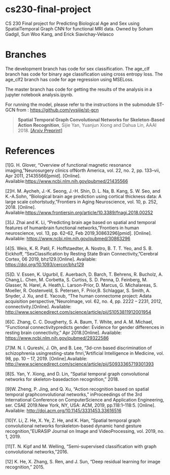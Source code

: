 # cs230-final-project
CS 230 Final project for Predicting Biological Age and Sex using SpatialTemporal Graph CNN for functional MRI data. Owned by Soham Gadgil, Sun Woo Kang, and Erick Siavichay-Velasco

# Branches
The development branch has code for sex classification. The age_clf branch has code for binary age classification using cross entropy loss. The age_clf2 branch has code for age regression using MSELoss. 

The master branch has code for getting the results of the analysis in a jupyter notebook analysis.ipynb.

For running the model, please refer to the instructions in the submodule ST-GCN from : https://github.com/yysijie/st-gcn 
> **Spatial Temporal Graph Convolutional Networks for Skeleton-Based Action Recognition**, Sijie Yan, Yuanjun Xiong and Dahua Lin, AAAI 2018. [[Arxiv Preprint]](https://arxiv.org/abs/1801.07455)

# References
[1]G. H. Glover, “Overview of functional magnetic resonance imaging,”Neurosurgery clinics ofNorth America, vol. 22, no. 2, pp. 133–vii, Apr 2011, 21435566[pmid]. [Online]. Available:https://www.ncbi.nlm.nih.gov/pubmed/21435566

[2]H.  M.  Aycheh,  J.-K.  Seong,  J.-H.  Shin,  D.  L.  Na,  B.  Kang,  S.  W.  Seo,  and  K.-A.Sohn, “Biological brain age prediction using cortical thickness data:  A large scale cohortstudy,”Frontiers  in  Aging  Neuroscience,   vol.  10,   p.  252,   2018.  [Online].  Available:https://www.frontiersin.org/article/10.3389/fnagi.2018.00252

[3]J. Zhai and K. Li, “Predicting brain age based on spatial and temporal features of humanbrain functional networks,”Frontiers in human neuroscience, vol. 13, pp. 62–62, Feb 2019,30863296[pmid]. [Online]. Available: https://www.ncbi.nlm.nih.gov/pubmed/30863296

[4]S.  Weis,  K.  R.  Patil,  F.  Hoffstaedter,  A.  Nostro,  B.  T.  T.  Yeo,  and  S.  B.  Eickhoff,  “SexClassification  by  Resting  State  Brain  Connectivity,”Cerebral  Cortex,  06  2019,  bhz129.[Online]. Available: https://doi.org/10.1093/cercor/bhz129

[5]D.  V.  Essen,  K.  Ugurbil,  E.  Auerbach,  D.  Barch,  T.  Behrens,  R.  Bucholz,  A.  Chang,L. Chen, M. Corbetta, S. Curtiss, S. D. Penna, D. Feinberg, M. Glasser, N. Harel, A. Heath,L. Larson-Prior, D. Marcus, G. Michalareas, S. Moeller, R. Oostenveld, S. Petersen, F. Prior,B. Schlaggar, S. Smith, A. Snyder, J. Xu, and E. Yacoub, “The human connectome project: Adata acquisition perspective,”NeuroImage, vol. 62, no. 4, pp. 2222 – 2231, 2012, connectivity.[Online]. Available: http://www.sciencedirect.com/science/article/pii/S1053811912001954

[6]C. Zhang, C. C. Dougherty, S. A. Baum, T. White, and A. M. Michael, “Functional connectivitypredicts gender:  Evidence for gender differences in resting brain connectivity,” Apr 2018.[Online]. Available: https://www.ncbi.nlm.nih.gov/pubmed/29322586

[7]M. N. I. Qureshi, J. Oh, and B. Lee, “3d-cnn based discrimination of schizophrenia usingresting-state fmri,”Artificial Intelligence in Medicine, vol. 98, pp. 10 – 17, 2019. [Online].Available: http://www.sciencedirect.com/science/article/pii/S0933365719301393

[8]S. Yan, Y. Xiong, and D. Lin, “Spatial temporal graph convolutional networks for skeleton-basedaction recognition,” 2018.

[9]W.  Zheng,  P.  Jing,  and  Q.  Xu,  “Action  recognition  based  on  spatial  temporal  graphconvolutional networks,” inProceedings of the 3rd International Conference on ComputerScience and Application Engineering, ser. CSAE 2019.New York, NY, USA: ACM, 2019, pp.118:1–118:5. [Online]. Available: http://doi.acm.org/10.1145/3331453.33616516

[10]Y. Li, Z. He, X. Ye, Z. He, and K. Han, “Spatial temporal graph convolutional networks forskeleton-based dynamic hand gesture recognition,”EURASIP Journal on Image and VideoProcessing, vol. 2019, no. 1, 2019.

[11]T. N. Kipf and M. Welling, “Semi-supervised classification with graph convolutional networks,”2016.

[12]  K. He, X. Zhang, S. Ren, and J. Sun, “Deep residual learning for image recognition,” 2015.
